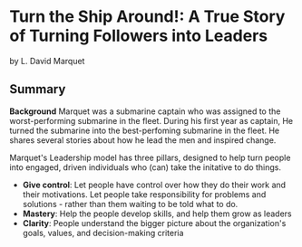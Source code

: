 # Turn the Ship Around!: A True Story of Turning Followers into Leaders 
by L. David Marquet 

## Summary
**Background** Marquet was a submarine captain who was assigned to the worst-performing submarine in the fleet. 
During his first year as captain, He turned the submarine into the best-perfoming submarine in the fleet.
He shares several stories about how he lead the men and inspired change.

Marquet's Leadership model has three pillars, designed to help turn people into engaged, driven individuals who (can) take the initative to do things.
* **Give control**: Let people have control over how they do their work and their motivations. Let people take responsibility for problems and solutions - rather than them waiting to be told what to do.
* **Mastery**: Help the people develop skills, and help them grow as leaders
* **Clarity**: People understand the bigger picture about the organization's goals, values, and decision-making criteria
  
